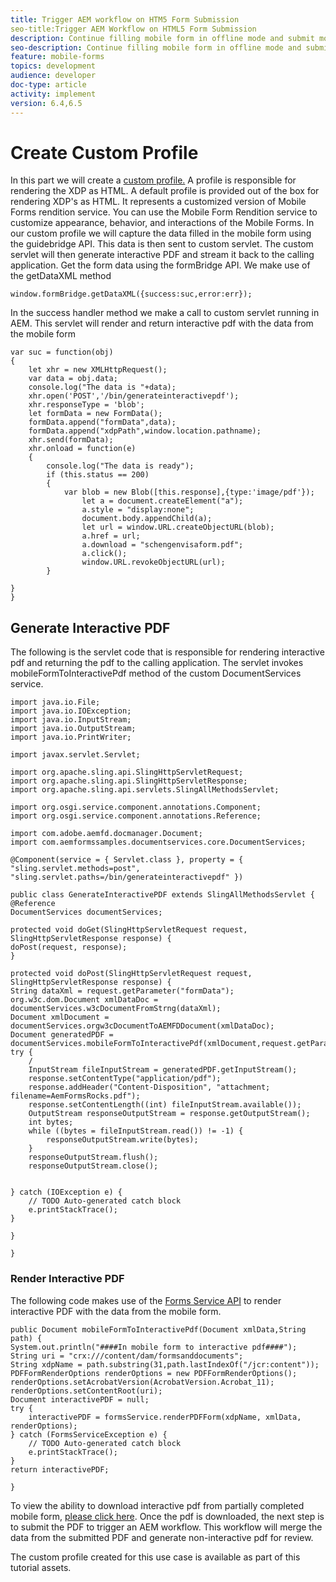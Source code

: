 ```yaml
---
title: Trigger AEM workflow on HTM5 Form Submission
seo-title:Trigger AEM Workflow on HTML5 Form Submission
description: Continue filling mobile form in offline mode and submit mobile form to trigger AEM workflow
seo-description: Continue filling mobile form in offline mode and submit mobile form to trigger AEM workflow
feature: mobile-forms
topics: development
audience: developer
doc-type: article
activity: implement
version: 6.4,6.5
---
```


# Create Custom Profile

In this part we will create a [custom profile.](https://helpx.adobe.com/livecycle/help/mobile-forms/creating-profile.html) A profile is responsible for rendering the XDP as HTML. A default profile is provided out of the box for rendering XDP's as HTML. It represents a customized version of Mobile Forms rendition service. You can use the Mobile Form Rendition service to customize appearance, behavior, and interactions of the Mobile Forms. In our custom profile we will capture the data filled in the mobile form using the guidebridge API. This data is then sent to custom servlet. The custom servlet will then generate interactive PDF and stream it back to the calling application.
Get the form data using the formBridge API. We make use of the getDataXML method

```javascript{.line-numbers}
window.formBridge.getDataXML({success:suc,error:err});
```

In the success handler method we make a call to custom servlet running in AEM. This servlet will render and return interactive pdf with the data from the mobile form

```javascript{.line-numbers}
var suc = function(obj)
{
    let xhr = new XMLHttpRequest();
    var data = obj.data;
    console.log("The data is "+data);
    xhr.open('POST','/bin/generateinteractivepdf');
    xhr.responseType = 'blob';
    let formData = new FormData();
    formData.append("formData",data);
    formData.append("xdpPath",window.location.pathname);
    xhr.send(formData);
    xhr.onload = function(e)
    {
        console.log("The data is ready");
        if (this.status == 200)
        {
            var blob = new Blob([this.response],{type:'image/pdf'});
                let a = document.createElement("a");
                a.style = "display:none";
                document.body.appendChild(a);
                let url = window.URL.createObjectURL(blob);
                a.href = url;
                a.download = "schengenvisaform.pdf";
                a.click();
                window.URL.revokeObjectURL(url);
        }

}
}

```

## Generate Interactive PDF

The following is the servlet code that is responsible for rendering interactive pdf and returning the pdf to the calling application. The servlet invokes mobileFormToInteractivePdf method of the custom DocumentServices service.

```java{.line-numbers}
import java.io.File;
import java.io.IOException;
import java.io.InputStream;
import java.io.OutputStream;
import java.io.PrintWriter;

import javax.servlet.Servlet;

import org.apache.sling.api.SlingHttpServletRequest;
import org.apache.sling.api.SlingHttpServletResponse;
import org.apache.sling.api.servlets.SlingAllMethodsServlet;

import org.osgi.service.component.annotations.Component;
import org.osgi.service.component.annotations.Reference;

import com.adobe.aemfd.docmanager.Document;
import com.aemformssamples.documentservices.core.DocumentServices;

@Component(service = { Servlet.class }, property = { "sling.servlet.methods=post",
"sling.servlet.paths=/bin/generateinteractivepdf" })

public class GenerateInteractivePDF extends SlingAllMethodsServlet {
@Reference
DocumentServices documentServices;

protected void doGet(SlingHttpServletRequest request, SlingHttpServletResponse response) {
doPost(request, response);
}

protected void doPost(SlingHttpServletRequest request, SlingHttpServletResponse response) {
String dataXml = request.getParameter("formData");
org.w3c.dom.Document xmlDataDoc = documentServices.w3cDocumentFromStrng(dataXml);
Document xmlDocument = documentServices.orgw3cDocumentToAEMFDDocument(xmlDataDoc);
Document generatedPDF = documentServices.mobileFormToInteractivePdf(xmlDocument,request.getParameter("xdpPath"));
try {
    /
    InputStream fileInputStream = generatedPDF.getInputStream();
    response.setContentType("application/pdf");
    response.addHeader("Content-Disposition", "attachment; filename=AemFormsRocks.pdf");
    response.setContentLength((int) fileInputStream.available());
    OutputStream responseOutputStream = response.getOutputStream();
    int bytes;
    while ((bytes = fileInputStream.read()) != -1) {
        responseOutputStream.write(bytes);
    }
    responseOutputStream.flush();
    responseOutputStream.close();


} catch (IOException e) {
    // TODO Auto-generated catch block
    e.printStackTrace();
}

}

}

```

### Render Interactive PDF

The following code makes use of the [Forms Service API](https://helpx.adobe.com/aem-forms/6/javadocs/com/adobe/fd/forms/api/FormsService.html) to render interactive PDF with the data from the mobile form.

```java{.line-numbers}
public Document mobileFormToInteractivePdf(Document xmlData,String path) {
System.out.println("####In mobile form to interactive pdf####");
String uri = "crx:///content/dam/formsanddocuments";
String xdpName = path.substring(31,path.lastIndexOf("/jcr:content"));
PDFFormRenderOptions renderOptions = new PDFFormRenderOptions();
renderOptions.setAcrobatVersion(AcrobatVersion.Acrobat_11);
renderOptions.setContentRoot(uri);
Document interactivePDF = null;
try {
    interactivePDF = formsService.renderPDFForm(xdpName, xmlData, renderOptions);
} catch (FormsServiceException e) {
    // TODO Auto-generated catch block
    e.printStackTrace();
}
return interactivePDF;

}

```

To view the ability to download interactive pdf from partially completed mobile form, [please click here](https://forms.enablementadobe.com/content/dam/formsanddocuments/schengen.xdp/jcr:content).
Once the pdf is downloaded, the next step is to submit the PDF to trigger an AEM workflow. This workflow will merge the data from the submitted PDF and generate non-interactive pdf for review.

The custom profile created for this use case is available as part of this tutorial assets.
